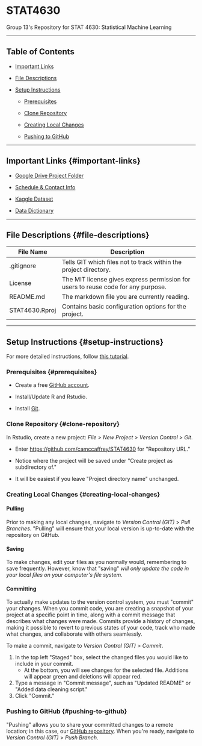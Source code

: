 # STAT4630

Group 13's Repository for STAT 4630: Statistical Machine Learning

------------------------------------------------------------------------

## Table of Contents

-   [Important Links](#important-links)

-   [File Descriptions](#file-descriptions)

-   [Setup Instructions](#setup-instructions)

    -   [Prerequisites](#prerequisites)

    -   [Clone Repository](#clone-repository)

    -   [Creating Local Changes](#creating-local-changes)

    -   [Pushing to GitHub](#pushing-to-github)

------------------------------------------------------------------------

## Important Links {#important-links}

-   [Google Drive Project Folder](https://drive.google.com/drive/folders/188y8UtK8QoEAMdiTjjkhtXyP0BsFcb4z?usp=drive_link)

-   [Schedule & Contact Info](https://docs.google.com/spreadsheets/d/12F8hKwLkV5tnXcsUE9qrD-ibVNVBkb0jPGl12eB_yXY/edit?usp=sharing)

-   [Kaggle Dataset](https://www.kaggle.com/datasets/mvieira101/global-cost-of-living)

-   [Data Dictionary](https://docs.google.com/spreadsheets/d/1kLACSfz_Ong4xYVKJl5fUlyfeKf7uE2nLWon1aV8aCE/edit?usp=sharing)

------------------------------------------------------------------------

## File Descriptions {#file-descriptions}

| File Name      | Description                                                                       |
|----------------|-----------------------------------------------------------------------------------|
| .gitignore     | Tells GIT which files not to track within the project directory.                  |
| License        | The MIT license gives express permission for users to reuse code for any purpose. |
| README.md      | The markdown file you are currently reading.                                      |
| STAT4630.Rproj | Contains basic configuration options for the project.                             |

------------------------------------------------------------------------

## Setup Instructions {#setup-instructions}

For more detailed instructions, follow [this tutorial](https://happygitwithr.com/rstudio-git-github.html).

### Prerequisites {#prerequisites}

-   Create a free [GitHub account](https://github.com/join).

-   Install/Update R and Rstudio.

-   Install [Git](https://git-scm.com/downloads).

### Clone Repository {#clone-repository}

In Rstudio, create a new project: *File \> New Project \> Version Control \> Git*.

-   Enter <https://github.com/camccaffrey/STAT4630> for "Repository URL."

-   Notice where the project will be saved under "Create project as subdirectory of."

-   It will be easiest if you leave "Project directory name" unchanged.

### Creating Local Changes {#creating-local-changes}

#### Pulling

Prior to making any local changes, navigate to *Version Control (GIT)* \> *Pull Branches*. "Pulling" will ensure that your local version is up-to-date with the repository on GitHub.

#### Saving

To make changes, edit your files as you normally would, remembering to save frequently. However, know that "saving" *will only update the code in your local files on your computer's file system*.

#### Committing

To actually make updates to the version control system, you must "commit" your changes. When you commit code, you are creating a snapshot of your project at a specific point in time, along with a commit message that describes what changes were made. Commits provide a history of changes, making it possible to revert to previous states of your code, track who made what changes, and collaborate with others seamlessly.

To make a commit, navigate to *Version Control (GIT)* \> *Commit*.

1.  In the top left "Staged" box, select the changed files you would like to include in your commit.
    -   At the bottom, you will see changes for the selected file. Additions will appear green and deletions will appear red.
2.  Type a message in "Commit message", such as "Updated README" or "Added data cleaning script."
3.  Click "Commit."

### Pushing to GitHub {#pushing-to-github}

"Pushing" allows you to share your committed changes to a remote location; in this case, our [GitHub repository](https://github.com/camccaffrey/STAT4630). When you're ready, navigate to *Version Control (GIT)* \> *Push Branch*.
